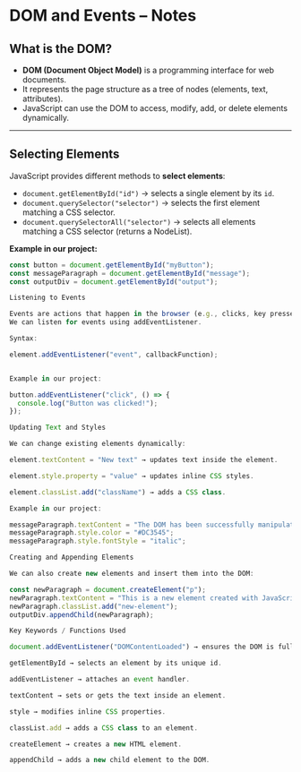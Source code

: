 # DOM and Events – Notes

## What is the DOM?
- **DOM (Document Object Model)** is a programming interface for web documents.
- It represents the page structure as a tree of nodes (elements, text, attributes).
- JavaScript can use the DOM to access, modify, add, or delete elements dynamically.

---

## Selecting Elements
JavaScript provides different methods to **select elements**:
- `document.getElementById("id")` → selects a single element by its `id`.
- `document.querySelector("selector")` → selects the first element matching a CSS selector.
- `document.querySelectorAll("selector")` → selects all elements matching a CSS selector (returns a NodeList).

**Example in our project:**
```js
const button = document.getElementById("myButton");
const messageParagraph = document.getElementById("message");
const outputDiv = document.getElementById("output");

Listening to Events

Events are actions that happen in the browser (e.g., clicks, key presses, page load).
We can listen for events using addEventListener.

Syntax:

element.addEventListener("event", callbackFunction);


Example in our project:

button.addEventListener("click", () => {
  console.log("Button was clicked!");
});

Updating Text and Styles

We can change existing elements dynamically:

element.textContent = "New text" → updates text inside the element.

element.style.property = "value" → updates inline CSS styles.

element.classList.add("className") → adds a CSS class.

Example in our project:

messageParagraph.textContent = "The DOM has been successfully manipulated!";
messageParagraph.style.color = "#DC3545";
messageParagraph.style.fontStyle = "italic";

Creating and Appending Elements

We can also create new elements and insert them into the DOM:

const newParagraph = document.createElement("p");
newParagraph.textContent = "This is a new element created with JavaScript.";
newParagraph.classList.add("new-element");
outputDiv.appendChild(newParagraph);

Key Keywords / Functions Used

document.addEventListener("DOMContentLoaded") → ensures the DOM is fully loaded before running JS.

getElementById → selects an element by its unique id.

addEventListener → attaches an event handler.

textContent → sets or gets the text inside an element.

style → modifies inline CSS properties.

classList.add → adds a CSS class to an element.

createElement → creates a new HTML element.

appendChild → adds a new child element to the DOM.
